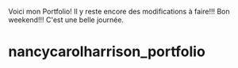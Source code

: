Voici mon Portfolio!
Il y reste encore des modifications à faire!!!
Bon weekend!!! C'est une belle journée.

# nancycarolharrison_portfolio
